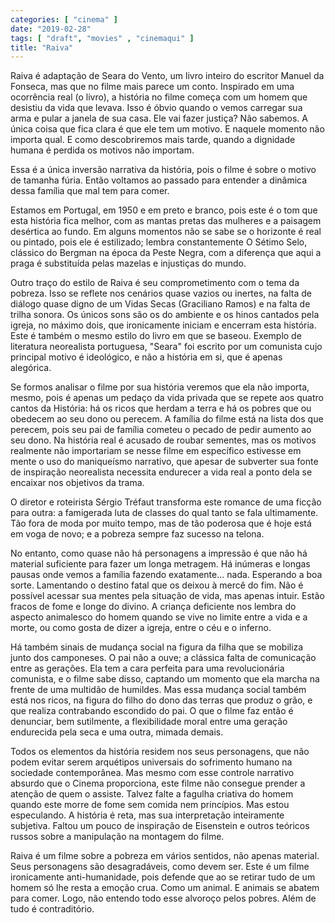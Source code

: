 ```yaml
---
categories: [ "cinema" ]
date: "2019-02-28"
tags: [ "draft", "movies" , "cinemaqui" ]
title: "Raiva"
---
```

Raiva é adaptação de Seara do Vento, um livro inteiro do escritor Manuel da Fonseca, mas que no filme mais parece um conto. Inspirado em uma ocorrência real (o livro), a história no filme começa com um homem que desistiu da vida que levava. Isso é óbvio quando o vemos carregar sua arma e pular a janela de sua casa. Ele vai fazer justiça? Não sabemos. A única coisa que fica clara é que ele tem um motivo. E naquele momento não importa qual. E como descobriremos mais tarde, quando a dignidade humana é perdida os motivos não importam.

Essa é a única inversão narrativa da história, pois o filme é sobre o motivo de tamanha fúria. Então voltamos ao passado para entender a dinâmica dessa família que mal tem para comer.

Estamos em Portugal, em 1950 e em preto e branco, pois este é o tom que esta história fica melhor, com as mantas pretas das mulheres e a paisagem desértica ao fundo. Em alguns momentos não se sabe se o horizonte é real ou pintado, pois ele é estilizado; lembra constantemente O Sétimo Selo, clássico do Bergman na época da Peste Negra, com a diferença que aqui a praga é substituída pelas mazelas e injustiças do mundo.

Outro traço do estilo de Raiva é seu comprometimento com o tema da pobreza. Isso se reflete nos cenários quase vazios ou inertes, na falta de diálogo quase digno de um Vidas Secas (Graciliano Ramos) e na falta de trilha sonora. Os únicos sons são os do ambiente e os hinos cantados pela igreja, no máximo dois, que ironicamente iniciam e encerram esta história. Este é também o mesmo estilo do livro em que se baseou. Exemplo de literatura neorealista portuguesa, "Seara" foi escrito por um comunista cujo principal motivo é ideológico, e não a história em si, que é apenas alegórica.

Se formos analisar o filme por sua história veremos que ela não importa, mesmo, pois é apenas um pedaço da vida privada que se repete aos quatro cantos da História: há os ricos que herdam a terra e há os pobres que ou obedecem ao seu dono ou perecem. A família do filme está na lista dos que perecem, pois seu pai de família cometeu o pecado de pedir aumento ao seu dono. Na história real é acusado de roubar sementes, mas os motivos realmente não importariam se nesse filme em específico estivesse em mente o uso do maniqueísmo narrativo, que apesar de subverter sua fonte de inspiração neorealista necessita endurecer a vida real a ponto dela se encaixar nos objetivos da trama.

O diretor e roteirista Sérgio Tréfaut transforma este romance de uma ficção para outra: a famigerada luta de classes do qual tanto se fala ultimamente. Tão fora de moda por muito tempo, mas de tão poderosa que é hoje está em voga de novo; e a pobreza sempre faz sucesso na telona.

No entanto, como quase não há personagens a impressão é que não há material suficiente para fazer um longa metragem. Há inúmeras e longas pausas onde vemos a família fazendo exatamente... nada. Esperando a boa sorte. Lamentando o destino fatal que os deixou à mercê do fim. Não é possível acessar sua mentes pela situação de vida, mas apenas intuir. Estão fracos de fome e longe do divino. A criança deficiente nos lembra do aspecto animalesco do homem quando se vive no limite entre a vida e a morte, ou como gosta de dizer a igreja, entre o céu e o inferno.

Há também sinais de mudança social na figura da filha que se mobiliza junto dos camponeses. O pai não a ouve; a clássica falta de comunicação entre as gerações. Ela tem a cara perfeita para uma revolucionária comunista, e o filme sabe disso, captando um momento que ela marcha na frente de uma multidão de humildes. Mas essa mudança social também está nos ricos, na figura do filho do dono das terras que produz o grão, e que realiza contrabando escondido do pai. O que o filme faz então é denunciar, bem sutilmente, a flexibilidade moral entre uma geração endurecida pela seca e uma outra, mimada demais.

Todos os elementos da história residem nos seus personagens, que não podem evitar serem arquétipos universais do sofrimento humano na sociedade contemporânea. Mas mesmo com esse controle narrativo absurdo que o Cinema proporciona, este filme não consegue prender a atenção de quem o assiste. Talvez falte a fagulha criativa do homem quando este morre de fome sem comida nem princípios. Mas estou especulando. A história é reta, mas sua interpretação inteiramente subjetiva. Faltou um pouco de inspiração de Eisenstein e outros teóricos russos sobre a manipulação na montagem do filme.

Raiva é um filme sobre a pobreza em vários sentidos, não apenas material. Seus personagens são desagradáveis, como devem ser. Este é um filme ironicamente anti-humanidade, pois defende que ao se retirar tudo de um homem só lhe resta a emoção crua. Como um animal. E animais se abatem para comer. Logo, não entendo todo esse alvoroço pelos pobres. Além de tudo é contraditório.
